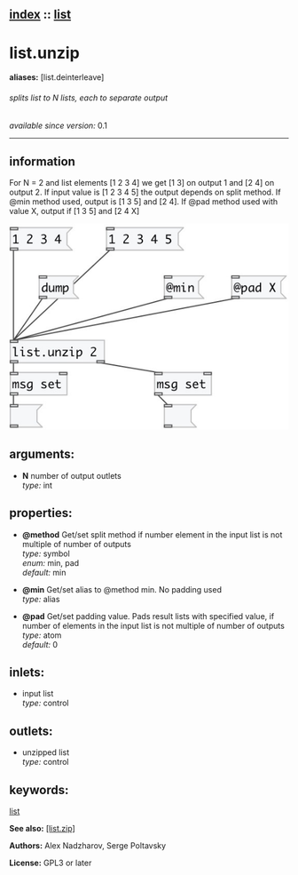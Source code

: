 [index](index.html) :: [list](category_list.html)
---

# list.unzip
**aliases:** [list.deinterleave]


###### splits list to N lists, each to separate output

*available since version:* 0.1

---


## information
For N = 2 and list elements [1 2 3 4] we get [1 3] on output 1 and [2 4] on output 2. If input value is [1 2 3 4 5] the output depends on split method. If @min method used, output is [1 3 5] and [2 4]. If @pad method used with value X, output if [1 3 5] and [2 4 X]


[![example](../examples/img/list.unzip.jpg)](../examples/pd/list.unzip.pd)



## arguments:

* **N**
number of output outlets<br>
_type:_ int<br>





## properties:

* **@method** 
Get/set split method if number element in the input list is not multiple of number of
outputs<br>
_type:_ symbol<br>
_enum:_ min, pad<br>
_default:_ min<br>

* **@min** 
Get/set alias to @method min. No padding used<br>
_type:_ alias<br>

* **@pad** 
Get/set padding value. Pads result lists with specified value, if number of elements in
the input list is not multiple of number of outputs<br>
_type:_ atom<br>
_default:_ 0<br>



## inlets:

* input list<br>
_type:_ control



## outlets:

* unzipped list<br>
_type:_ control



## keywords:

[list](keywords/list.html)



**See also:**
[\[list.zip\]](list.zip.html)




**Authors:** Alex Nadzharov, Serge Poltavsky




**License:** GPL3 or later





